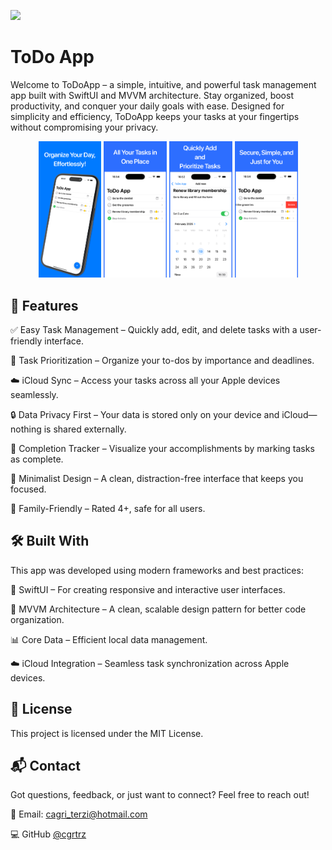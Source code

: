 <p>
  <img src = "Frame 1.png" width = "42">
  <h1>ToDo App</h1>
</p>

Welcome to ToDoApp – a simple, intuitive, and powerful task management app built with SwiftUI and MVVM architecture. Stay organized, boost productivity, and conquer your daily goals with ease. Designed for simplicity and efficiency, ToDoApp keeps your tasks at your fingertips without compromising your privacy.

<p align="center">
<img src="README/Frame 1.png" width="20%" />
<img src="README/Frame 2.png" width="20%" />
<img src="README/Frame 3.png" width="20%" />
<img src="README/Frame 4.png" width="20%" />
</p>

## 🚀 Features

✅ Easy Task Management – Quickly add, edit, and delete tasks with a user-friendly interface.

🔄 Task Prioritization – Organize your to-dos by importance and deadlines.

☁️ iCloud Sync – Access your tasks across all your Apple devices seamlessly.

🔒 Data Privacy First – Your data is stored only on your device and iCloud—nothing is shared externally.

🎉 Completion Tracker – Visualize your accomplishments by marking tasks as complete.

🎯 Minimalist Design – A clean, distraction-free interface that keeps you focused.

👶 Family-Friendly – Rated 4+, safe for all users.

## 🛠️ Built With

This app was developed using modern frameworks and best practices:

🍎 SwiftUI – For creating responsive and interactive user interfaces.

📐 MVVM Architecture – A clean, scalable design pattern for better code organization.

📊 Core Data – Efficient local data management.

☁️ iCloud Integration – Seamless task synchronization across Apple devices.

## 📄 License

This project is licensed under the MIT License.

## 📬 Contact

Got questions, feedback, or just want to connect? Feel free to reach out!

📧 Email: <a href = "mailto:cagri_terzi@hotmail.com"> cagri_terzi@hotmail.com </a>

💻 GitHub <a href = "https://github.com/cgrtrz"> @cgrtrz </a>
